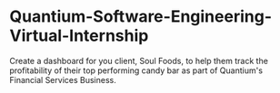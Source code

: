 # Quantium-Software-Engineering-Virtual-Internship
Create a dashboard for you client, Soul Foods, to help them track the profitability of their top performing candy bar as part of Quantium's Financial Services Business.
